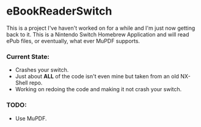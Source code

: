 # eBookReaderSwitch

This is a project I've haven't worked on for a while and I'm just now getting back to it. This is a Nintendo Switch Homebrew Application and will read ePub files, or eventually, what ever MuPDF supports.

### Current State:
* Crashes your switch.
* Just about **ALL** of the code isn't even mine but taken from an old NX-Shell repo. 
* Working on redoing the code and making it not crash your switch.

### TODO:
* Use MuPDF.
